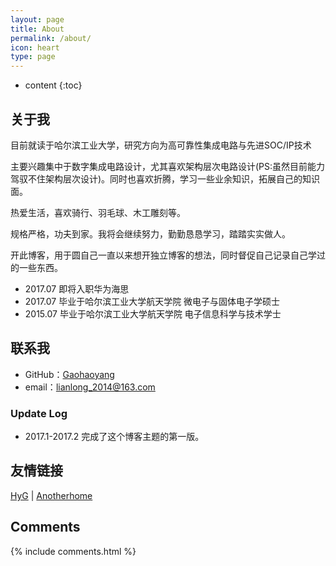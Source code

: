 ```yaml
---
layout: page
title: About
permalink: /about/
icon: heart
type: page
---
```


* content
{:toc}

## 关于我

目前就读于哈尔滨工业大学，研究方向为高可靠性集成电路与先进SOC/IP技术

主要兴趣集中于数字集成电路设计，尤其喜欢架构层次电路设计(PS:虽然目前能力驾驭不住架构层次设计)。同时也喜欢折腾，学习一些业余知识，拓展自己的知识面。

热爱生活，喜欢骑行、羽毛球、木工雕刻等。

规格严格，功夫到家。我将会继续努力，勤勤恳恳学习，踏踏实实做人。

开此博客，用于圆自己一直以来想开独立博客的想法，同时督促自己记录自己学过的一些东西。

* 2017.07 即将入职华为海思
* 2017.07 毕业于哈尔滨工业大学航天学院 微电子与固体电子学硕士
* 2015.07 毕业于哈尔滨工业大学航天学院 电子信息科学与技术学士

## 联系我

* GitHub：[Gaohaoyang](https://github.com/Gaohaoyang)
* email：lianlong_2014@163.com

### Update Log

* 2017.1-2017.2 完成了这个博客主题的第一版。

## 友情链接

[HyG](https://gaohaoyang.github.io/) \| [Anotherhome](https://www.anotherhome.net)

## Comments

{% include comments.html %}
